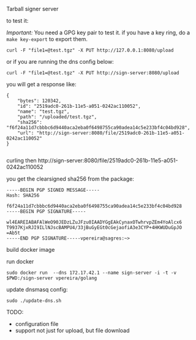 Tarball signer server

to test it:

*Important:* You need a GPG key pair to test it. if you have a key ring, do a ````make key-export```` to export them. 


````curl -F "file1=@test.tgz" -X PUT http://127.0.0.1:8080/upload````

or if you are running the dns config below:

````curl -F "file1=@test.tgz" -X PUT http://sign-server:8080/upload````

you will get a response like:

````
{
    "bytes": 120342,
    "id": "2519adc0-261b-11e5-a051-0242ac110052",
    "name": "test.tgz",
    "path": "/uploaded/test.tgz",
    "sha256": "f6f24a11d7cbbbc6d9440aca2eba0f6498755ca90adea14c5e233bf4c04bd928",
    "url": "http://sign-server:8080/file/2519adc0-261b-11e5-a051-0242ac110052"
}


````

curling then http://sign-server:8080/file/2519adc0-261b-11e5-a051-0242ac110052

you get the clearsigned sha256 from the package:

````
-----BEGIN PGP SIGNED MESSAGE-----
Hash: SHA256

f6f24a11d7cbbbc6d9440aca2eba0f6498755ca90adea14c5e233bf4c04bd928
-----BEGIN PGP SIGNATURE-----

wl4EAREIABAFAlWeO90JEDzLZuJFzu0IAADYGgEAkCynaxOTwhrvpZEm4YoAlcx6
T9937KjxRJI9ILlNJscBAMPU4/33jBuGyEGt0cGejaofiA3e3CYP+4HKWUDuGpJO
=Ab5t
-----END PGP SIGNATURE-----vpereira@sagres:~>

````


build docker image


run docker

````sudo docker run  --dns 172.17.42.1 --name sign-server -i -t -v $PWD:/sign-server vpereira/golang````

update dnsmasq config:

````sudo ./update-dns.sh````


TODO:

* configuration file
* support not just for upload, but file download
